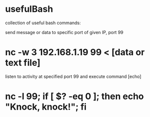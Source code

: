 # usefulBash
collection of useful bash commands:


send message or data to specific port of given IP, port 99
# nc -w 3 192.168.1.19 99 < [data or text file]

listen to activity at specified port 99 and execute command [echo]
# nc -l 99; if [ $? -eq 0 ]; then echo "Knock, knock!"; fi
